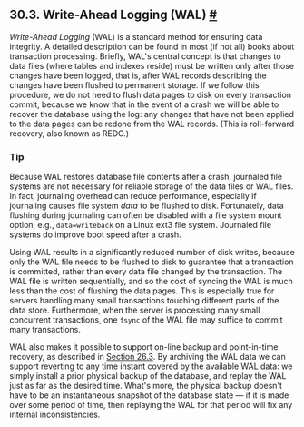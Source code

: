 ## 30.3. Write-Ahead Logging (WAL) [#](#WAL-INTRO)

*Write-Ahead Logging* (WAL) is a standard method for ensuring data integrity. A detailed description can be found in most (if not all) books about transaction processing. Briefly, WAL's central concept is that changes to data files (where tables and indexes reside) must be written only after those changes have been logged, that is, after WAL records describing the changes have been flushed to permanent storage. If we follow this procedure, we do not need to flush data pages to disk on every transaction commit, because we know that in the event of a crash we will be able to recover the database using the log: any changes that have not been applied to the data pages can be redone from the WAL records. (This is roll-forward recovery, also known as REDO.)

### Tip

Because WAL restores database file contents after a crash, journaled file systems are not necessary for reliable storage of the data files or WAL files. In fact, journaling overhead can reduce performance, especially if journaling causes file system *data* to be flushed to disk. Fortunately, data flushing during journaling can often be disabled with a file system mount option, e.g., `data=writeback` on a Linux ext3 file system. Journaled file systems do improve boot speed after a crash.

Using WAL results in a significantly reduced number of disk writes, because only the WAL file needs to be flushed to disk to guarantee that a transaction is committed, rather than every data file changed by the transaction. The WAL file is written sequentially, and so the cost of syncing the WAL is much less than the cost of flushing the data pages. This is especially true for servers handling many small transactions touching different parts of the data store. Furthermore, when the server is processing many small concurrent transactions, one `fsync` of the WAL file may suffice to commit many transactions.

WAL also makes it possible to support on-line backup and point-in-time recovery, as described in [Section 26.3](continuous-archiving "26.3. Continuous Archiving and Point-in-Time Recovery (PITR)"). By archiving the WAL data we can support reverting to any time instant covered by the available WAL data: we simply install a prior physical backup of the database, and replay the WAL just as far as the desired time. What's more, the physical backup doesn't have to be an instantaneous snapshot of the database state — if it is made over some period of time, then replaying the WAL for that period will fix any internal inconsistencies.
